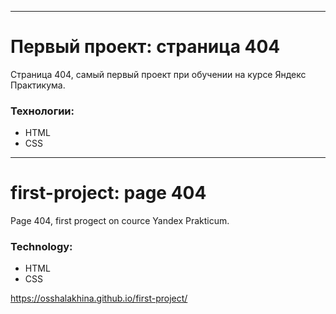 __________
# Первый проект: страница 404

Страница 404, самый первый проект при обучении на курсе Яндекс Практикума.

### Технологии:

* HTML
* CSS
__________
# first-project: page 404

Page 404, first progect on cource Yandex Prakticum.

### Technology:

* HTML
* CSS

https://osshalakhina.github.io/first-project/

